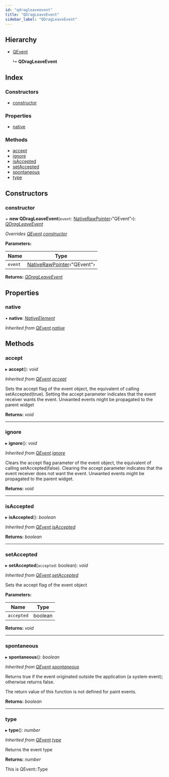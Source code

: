 ```yaml
---
id: "qdragleaveevent"
title: "QDragLeaveEvent"
sidebar_label: "QDragLeaveEvent"
---
```


## Hierarchy

* [QEvent](qevent.md)

  ↳ **QDragLeaveEvent**

## Index

### Constructors

* [constructor](qdragleaveevent.md#constructor)

### Properties

* [native](qdragleaveevent.md#native)

### Methods

* [accept](qdragleaveevent.md#accept)
* [ignore](qdragleaveevent.md#ignore)
* [isAccepted](qdragleaveevent.md#isaccepted)
* [setAccepted](qdragleaveevent.md#setaccepted)
* [spontaneous](qdragleaveevent.md#spontaneous)
* [type](qdragleaveevent.md#type)

## Constructors

###  constructor

\+ **new QDragLeaveEvent**(`event`: [NativeRawPointer](../globals.md#nativerawpointer)‹"QEvent"›): *[QDragLeaveEvent](qdragleaveevent.md)*

*Overrides [QEvent](qevent.md).[constructor](qevent.md#constructor)*

**Parameters:**

Name | Type |
------ | ------ |
`event` | [NativeRawPointer](../globals.md#nativerawpointer)‹"QEvent"› |

**Returns:** *[QDragLeaveEvent](qdragleaveevent.md)*

## Properties

###  native

• **native**: *[NativeElement](../globals.md#nativeelement)*

*Inherited from [QEvent](qevent.md).[native](qevent.md#native)*

## Methods

###  accept

▸ **accept**(): *void*

*Inherited from [QEvent](qevent.md).[accept](qevent.md#accept)*

Sets the accept flag of the event object, the equivalent of calling setAccepted(true).
Setting the accept parameter indicates that the event receiver wants the event. Unwanted events might be propagated to the parent widget

**Returns:** *void*

___

###  ignore

▸ **ignore**(): *void*

*Inherited from [QEvent](qevent.md).[ignore](qevent.md#ignore)*

Clears the accept flag parameter of the event object, the equivalent of calling setAccepted(false).
Clearing the accept parameter indicates that the event receiver does not want the event.
Unwanted events might be propagated to the parent widget.

**Returns:** *void*

___

###  isAccepted

▸ **isAccepted**(): *boolean*

*Inherited from [QEvent](qevent.md).[isAccepted](qevent.md#isaccepted)*

**Returns:** *boolean*

___

###  setAccepted

▸ **setAccepted**(`accepted`: boolean): *void*

*Inherited from [QEvent](qevent.md).[setAccepted](qevent.md#setaccepted)*

Sets the accept flag of the event object

**Parameters:**

Name | Type |
------ | ------ |
`accepted` | boolean |

**Returns:** *void*

___

###  spontaneous

▸ **spontaneous**(): *boolean*

*Inherited from [QEvent](qevent.md).[spontaneous](qevent.md#spontaneous)*

Returns true if the event originated outside the application (a system event); otherwise returns false.

The return value of this function is not defined for paint events.

**Returns:** *boolean*

___

###  type

▸ **type**(): *number*

*Inherited from [QEvent](qevent.md).[type](qevent.md#type)*

Returns the event type

**Returns:** *number*

This is QEvent::Type
